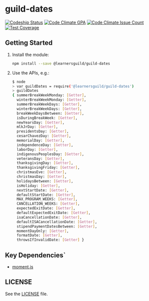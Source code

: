 # guild-dates

[![Codeship Status](https://app.codeship.com/projects/50f27480-4e32-0135-d0e4-669f3827cd30/status?branch=master)](https://app.codeship.com/projects/233552)
[![Code Climate GPA](https://codeclimate.com/github/LearnersGuild/guild-dates/badges/gpa.svg)](https://codeclimate.com/github/LearnersGuild/guild-dates)
[![Code Climate Issue Count](https://codeclimate.com/github/LearnersGuild/guild-dates/badges/issue_count.svg)](https://codeclimate.com/github/LearnersGuild/guild-dates)
[![Test Coverage](https://codeclimate.com/github/LearnersGuild/guild-dates/badges/coverage.svg)](https://codeclimate.com/github/LearnersGuild/guild-dates/coverage)

## Getting Started

1. Install the module:

    ```bash
    npm install --save @learnersguild/guild-dates
    ```

2. Use the APIs, e.g.:

    ```bash
    $ node
    > var guildDates = require('@learnersguild/guild-dates')
    > guildDates
    { summerBreakWeekMonday: [Getter],
      winterBreakWeekMonday: [Getter],
      summerBreakWeekDays: [Getter],
      winterBreakWeekDays: [Getter],
      breakWeekDaysBetween: [Getter],
      isDuringBreakWeek: [Getter],
      newYearsDay: [Getter],
      mlkJrDay: [Getter],
      presidentsDay: [Getter],
      cesarChavezDay: [Getter],
      memorialDay: [Getter],
      independenceDay: [Getter],
      laborDay: [Getter],
      indigenousPeoplesDay: [Getter],
      veteransDay: [Getter],
      thanksgivingDay: [Getter],
      thanksgivingFriday: [Getter],
      christmasEve: [Getter],
      christmasDay: [Getter],
      holidaysBetween: [Getter],
      isHoliday: [Getter],
      nextStartDate: [Getter],
      defaultStartDate: [Getter],
      MAX_PROGRAM_WEEKS: [Getter],
      CANCELLATION_WEEKS: [Getter],
      expectedExitDate: [Getter],
      defaultExpectedExitDate: [Getter],
      isaCancellationDate: [Getter],
      defaultISACancellationDate: [Getter],
      stipendPaymentDatesBetween: [Getter],
      momentDayOnly: [Getter],
      formatDate: [Getter],
      throwsIfInvalidDate: [Getter] }
      ```

## Key Dependencies`

- [moment.js][moment]

## LICENSE

See the [LICENSE](./LICENSE) file.


[moment]: https://momentjs.com

